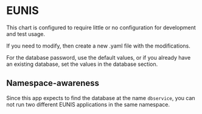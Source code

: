 EUNIS
=====

This chart is configured to require little or no configuration for development and test usage.

If you need to modify, then create a new .yaml file with the modifications.

For the database password, use the default values, or if you already have an existing database,
set the values in the database section.

Namespace-awareness
-------------------
Since this app expects to find the database at the name `dbservice`, you can not
run two different EUNIS applications in the same namespace.
